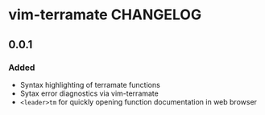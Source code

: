 # vim-terramate CHANGELOG


## 0.0.1

### Added

- Syntax highlighting of terramate functions
- Sytax error diagnostics via vim-terramate
- `<leader>tm` for quickly opening function documentation in web browser
